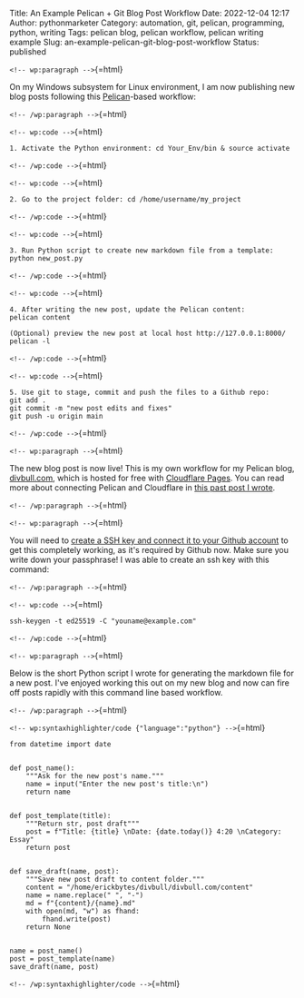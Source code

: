 Title: An Example Pelican + Git Blog Post Workflow
Date: 2022-12-04 12:17
Author: pythonmarketer
Category: automation, git, pelican, programming, python, writing
Tags: pelican blog, pelican workflow, pelican writing example
Slug: an-example-pelican-git-blog-post-workflow
Status: published

`<!-- wp:paragraph -->`{=html}

On my Windows subsystem for Linux environment, I am now publishing new blog posts following this [Pelican](https://docs.getpelican.com/en/latest/quickstart.html)-based workflow:

`<!-- /wp:paragraph -->`{=html}

`<!-- wp:code -->`{=html}

``` wp-block-code
1. Activate the Python environment: cd Your_Env/bin & source activate
```

`<!-- /wp:code -->`{=html}

`<!-- wp:code -->`{=html}

``` wp-block-code
2. Go to the project folder: cd /home/username/my_project
```

`<!-- /wp:code -->`{=html}

`<!-- wp:code -->`{=html}

``` wp-block-code
3. Run Python script to create new markdown file from a template:
python new_post.py
```

`<!-- /wp:code -->`{=html}

`<!-- wp:code -->`{=html}

``` wp-block-code
4. After writing the new post, update the Pelican content:
pelican content

(Optional) preview the new post at local host http://127.0.0.1:8000/
pelican -l 
```

`<!-- /wp:code -->`{=html}

`<!-- wp:code -->`{=html}

``` wp-block-code
5. Use git to stage, commit and push the files to a Github repo:
git add .
git commit -m "new post edits and fixes"
git push -u origin main
```

`<!-- /wp:code -->`{=html}

`<!-- wp:paragraph -->`{=html}

The new blog post is now live! This is my own workflow for my Pelican blog, [divbull.com](http://divbull.com), which is hosted for free with [Cloudflare Pages](https://pages.cloudflare.com/). You can read more about connecting Pelican and Cloudflare in [this past post I wrote](https://pythonmarketer.com/2022/07/08/launching-a-live-static-blog-via-pelican-github-and-cloudflare-pages/).

`<!-- /wp:paragraph -->`{=html}

`<!-- wp:paragraph -->`{=html}

You will need to [create a SSH key and connect it to your Github account](https://docs.github.com/en/authentication/connecting-to-github-with-ssh) to get this completely working, as it's required by Github now. Make sure you write down your passphrase! I was able to create an ssh key with this command:

`<!-- /wp:paragraph -->`{=html}

`<!-- wp:code -->`{=html}

``` wp-block-code
ssh-keygen -t ed25519 -C "youname@example.com"
```

`<!-- /wp:code -->`{=html}

`<!-- wp:paragraph -->`{=html}

Below is the short Python script I wrote for generating the markdown file for a new post. I've enjoyed working this out on my new blog and now can fire off posts rapidly with this command line based workflow.

`<!-- /wp:paragraph -->`{=html}

`<!-- wp:syntaxhighlighter/code {"language":"python"} -->`{=html}

``` wp-block-syntaxhighlighter-code
from datetime import date


def post_name():
    """Ask for the new post's name."""
    name = input("Enter the new post's title:\n")
    return name


def post_template(title):
    """Return str, post draft"""
    post = f"Title: {title} \nDate: {date.today()} 4:20 \nCategory: Essay"
    return post


def save_draft(name, post):
    """Save new post draft to content folder."""
    content = "/home/erickbytes/divbull/divbull.com/content"
    name = name.replace(" ", "-")
    md = f"{content}/{name}.md"
    with open(md, "w") as fhand:
        fhand.write(post)
    return None


name = post_name()
post = post_template(name)
save_draft(name, post)
```

`<!-- /wp:syntaxhighlighter/code -->`{=html}

